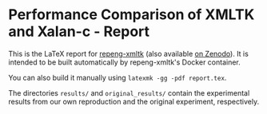 Performance Comparison of XMLTK and Xalan-c - Report
====================================================

This is the LaTeX report for [repeng-xmltk](https://github.com/sgebauer/repeng-xmltk) (also available
[on Zenodo](https://doi.org/10.5281/zenodo.7604895)). It is intended to be built automatically by repeng-xmltk's
Docker container.

You can also build it manually using `latexmk -gg -pdf report.tex`.

The directories `results/` and `original_results/` contain the experimental results from our own reproduction and the
original experiment, respectively.
